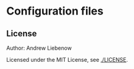 # Configuration files

## License

Author: Andrew Liebenow

Licensed under the MIT License, see <a href="./LICENSE">./LICENSE</a>.
